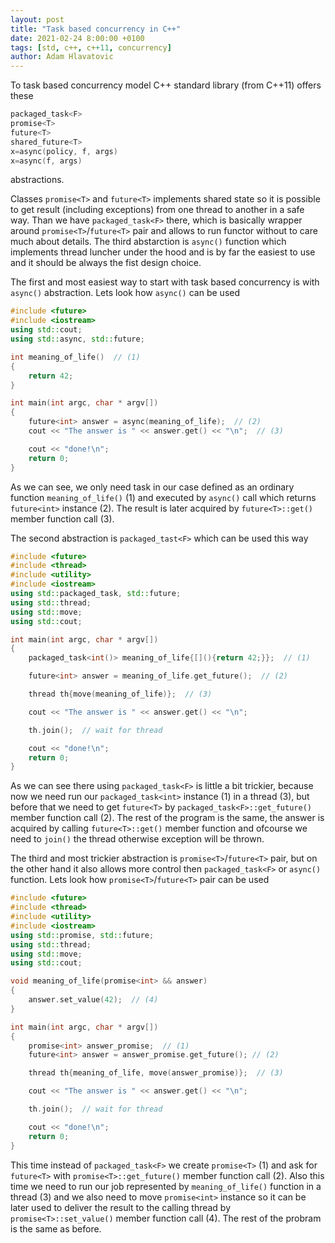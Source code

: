 ```yaml
---
layout: post
title: "Task based concurrency in C++"
date: 2021-02-24 8:00:00 +0100
tags: [std, c++, c++11, concurrency]
author: Adam Hlavatovic
---
```


To task based concurrency model C++ standard library (from C++11) offers these

```c++
packaged_task<F>
promise<T>
future<T>
shared_future<T>
x=async(policy, f, args)
x=async(f, args)
```

abstractions.

Classes `promise<T>` and `future<T>` implements shared state so it is possible to get result (including exceptions) from one thread to another in a safe way. Than we have `packaged_task<F>` there, which is basically wrapper around `promise<T>`/`future<T>` pair and allows to run functor without to care much about details. The third abstarction is `async()` function which implements thread luncher under the hood and is by far the easiest to use and it should be always the fist design choice.

The first and most easiest way to start with task based concurrency is with `async()` abstraction. Lets look how `async()` can be used

```c++
#include <future>
#include <iostream>
using std::cout;
using std::async, std::future;

int meaning_of_life()  // (1)
{
	return 42;
}

int main(int argc, char * argv[])
{
	future<int> answer = async(meaning_of_life);  // (2)
	cout << "The answer is " << answer.get() << "\n";  // (3)

	cout << "done!\n";
	return 0;
}
```

As we can see, we only need task in our case defined as an ordinary function `meaning_of_life()` (1) and executed by `async()` call which returns `future<int>` instance (2). The result is later acquired by `future<T>::get()` member function call (3).

The second abstraction is `packaged_tast<F>` which can be used this way

```c++
#include <future>
#include <thread>
#include <utility>
#include <iostream>
using std::packaged_task, std::future;
using std::thread;
using std::move;
using std::cout;

int main(int argc, char * argv[])
{
	packaged_task<int()> meaning_of_life{[](){return 42;}};  // (1)

	future<int> answer = meaning_of_life.get_future();  // (2)

	thread th{move(meaning_of_life)};  // (3)

	cout << "The answer is " << answer.get() << "\n";

	th.join();  // wait for thread

	cout << "done!\n";
	return 0;
}
```

As we can see there using `packaged_task<F>` is little a bit trickier, because now we need run our `packaged_task<int>` instance (1) in a thread (3), but before that we need to get `future<T>` by `packaged_task<F>::get_future()` member function call (2). The rest of the program is the same, the answer is acquired by calling `future<T>::get()` member function and ofcourse we need to `join()` the thread otherwise exception will be thrown.

The third and most trickier abstraction is `promise<T>`/`future<T>` pair, but on the other hand it also allows more control then `packaged_task<F>` or `async()` function. Lets look how `promise<T>`/`future<T>` pair can be used

```c++
#include <future>
#include <thread>
#include <utility>
#include <iostream>
using std::promise, std::future;
using std::thread;
using std::move;
using std::cout;

void meaning_of_life(promise<int> && answer)
{
	answer.set_value(42);  // (4)
}

int main(int argc, char * argv[])
{
	promise<int> answer_promise;  // (1)
	future<int> answer = answer_promise.get_future(); // (2)

	thread th{meaning_of_life, move(answer_promise)};  // (3)

	cout << "The answer is " << answer.get() << "\n";

	th.join();  // wait for thread

	cout << "done!\n";
	return 0;
}
```

This time instead of `packaged_task<F>` we create `promise<T>` (1) and ask for `future<T>` with `promise<T>::get_future()` member function call (2). Also this time we need to run our job represented by `meaning_of_life()` function in a thread (3) and we also need to move `promise<int>` instance so it can be later used to deliver the result to the calling thread by `promise<T>::set_value()` member function call (4). The rest of the probram is the same as before.
